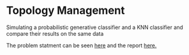 # Topology Management

Simulating a probabilistic generative classifier and a KNN classifier and compare their results on the same data


The problem statment can be seen [here](https://github.com/cyx01293/EEL5840-Fundamentals-of-Machine-Learning/blob/master/hw02/Homework2.pdf) and the report [here.](#)
